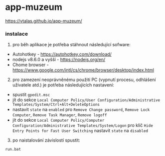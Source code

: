 # app-muzeum

https://vtalas.github.io/app-muzeum/


### instalace

1. pro běh aplikace je potřeba stáhnout následující sofware: 

- Autohotkey - https://autohotkey.com/download/
- nodejs v8.6.0 a vyšší - https://nodejs.org/en/
- Chome browser - https://www.google.com/intl/cs/chrome/browser/desktop/index.html

2. pro zamezení neoprávněnému použití PC (vypnutí procesu, odhlášení uživatele atd.) je potřeba následujících nastavení:

 - spustit `gpedit.msc`
 - jít do sekce `Local Computer Policy/User Configuration/Administrative Templates/System/Ctrl+Alt+DeleteOptions`
 - nastavit `state` na `enabled`  pro `Remove Change password`, `Remove Lock Computer`, `Remove Task Manager`, `Remove logoff` 
 - jít do sekce `Local Computer Policy/Computer Configuration/Administrative Templates/System/Logon` pro klíč `Hide Entry Points for Fast User Switching` nastavit `state` na `disabled`

3. po naistalování závislostí spustit:

`run.bat`   
